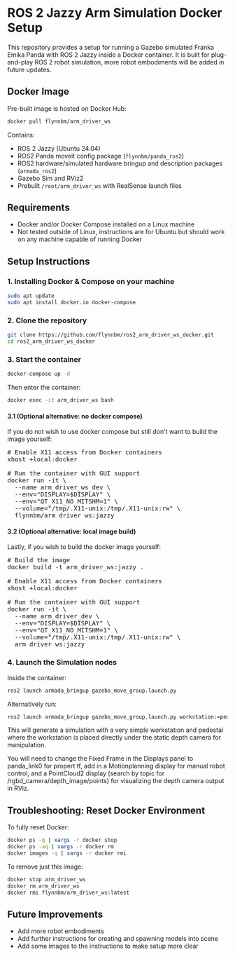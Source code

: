 # ROS 2 Jazzy Arm Simulation Docker Setup

This repository provides a setup for running a Gazebo simulated Franka Emika Panda with ROS 2 Jazzy inside a Docker container. It is built for plug-and-play ROS 2 robot simulation, more robot embodiments will be added in future updates.

## Docker Image

Pre-built image is hosted on Docker Hub:

```bash
docker pull flynnbm/arm_driver_ws
```

Contains:

- ROS 2 Jazzy (Ubuntu 24.04)
- ROS2 Panda moveit config package (`flynnbm/panda_ros2`)
- ROS2 hardware/simulated hardware bringup and description packages (`armada_ros2`)
- Gazebo Sim and RViz2
- Prebuilt `/root/arm_driver_ws` with RealSense launch files

## Requirements

- Docker and/or Docker Compose installed on a Linux machine
- Not tested outside of Linux, instructions are for Ubuntu but should work on any machine capable of running Docker

## Setup Instructions

### 1. Installing Docker & Compose on your machine

```bash
sudo apt update
sudo apt install docker.io docker-compose
```

### 2. Clone the repository

```bash
git clone https://github.com/flynnbm/ros2_arm_driver_ws_docker.git
cd ros2_arm_driver_ws_docker
```

### 3. Start the container

```bash
docker-compose up -d
```

Then enter the container:

```bash
docker exec -it arm_driver_ws bash
```

#### 3.1 (Optional alternative: no docker compose)
If you do not wish to use docker compose but still don't want to build the image yourself:

<pre>
# Enable X11 access from Docker containers
xhost +local:docker

# Run the container with GUI support
docker run -it \
  --name arm_driver_ws_dev \
  --env="DISPLAY=$DISPLAY" \
  --env="QT_X11_NO_MITSHM=1" \
  --volume="/tmp/.X11-unix:/tmp/.X11-unix:rw" \
  flynnbm/arm_driver_ws:jazzy
</pre>

#### 3.2  (Optional alternative: local image build)
Lastly, if you wish to build the docker image yourself:

<pre>
# Build the image
docker build -t arm_driver_ws:jazzy .

# Enable X11 access from Docker containers
xhost +local:docker

# Run the container with GUI support
docker run -it \
  --name arm_driver_dev \
  --env="DISPLAY=$DISPLAY" \
  --env="QT_X11_NO_MITSHM=1" \
  --volume="/tmp/.X11-unix:/tmp/.X11-unix:rw" \
  arm_driver_ws:jazzy
</pre>

### 4. Launch the Simulation nodes

Inside the container:

```bash
ros2 launch armada_bringup gazebo_move_group.launch.py
```

Alternatively run:
```bash
ros2 launch armada_bringup gazebo_move_group.launch.py workstation:=pedestal_workstation
```

This will generate a simulation with a very simple workstation and pedestal where the workstation is placed directly under the static depth camera for manipulation.

You will need to change the Fixed Frame in the Displays panel to panda_link0 for propert tf, add in a Motionplanning display for manual robot control, and a PointCloud2 display (search by topic for /rgbd_camera/depth_image/points) for visualizing the depth camera output in RViz.

## Troubleshooting: Reset Docker Environment

To fully reset Docker:

```bash
docker ps -q | xargs -r docker stop
docker ps -aq | xargs -r docker rm
docker images -q | xargs -r docker rmi
```

To remove just this image:

```bash
docker stop arm_driver_ws
docker rm arm_driver_ws
docker rmi flynnbm/arm_driver_ws:latest
```

## Future Improvements

- Add more robot embodiments
- Add further instructions for creating and spawning models into scene
- Add some images to the instructions to make setup more clear
